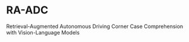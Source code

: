 # RA-ADC
Retrieval-Augmented Autonomous Driving Corner Case Comprehension with Vision-Language Models
